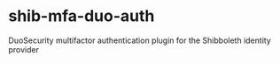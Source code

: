 # shib-mfa-duo-auth
DuoSecurity multifactor authentication plugin for the Shibboleth identity provider
